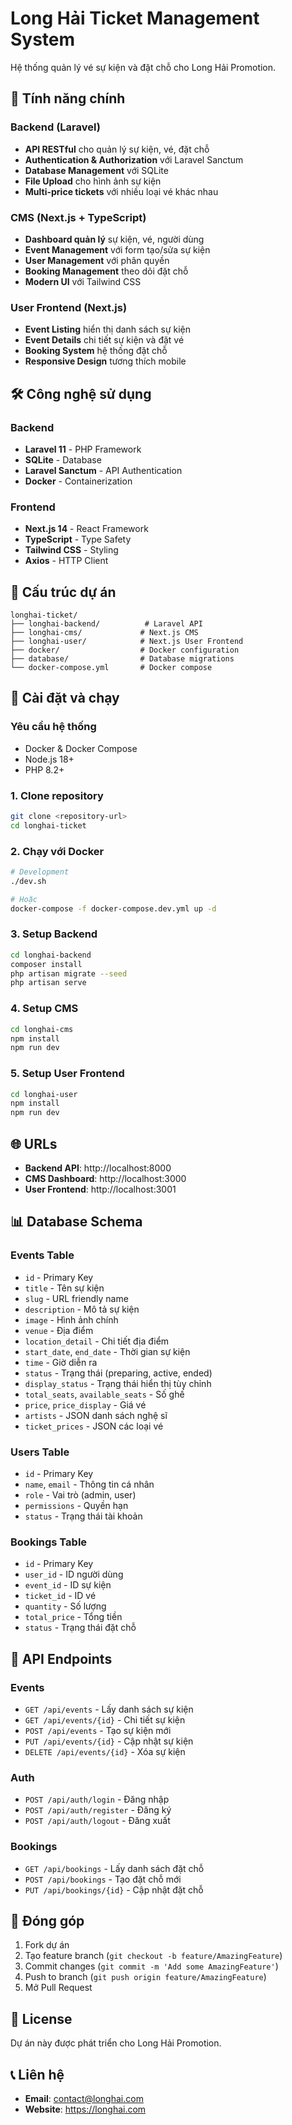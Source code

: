 # Long Hải Ticket Management System

Hệ thống quản lý vé sự kiện và đặt chỗ cho Long Hải Promotion.

## 🚀 Tính năng chính

### Backend (Laravel)
- **API RESTful** cho quản lý sự kiện, vé, đặt chỗ
- **Authentication & Authorization** với Laravel Sanctum
- **Database Management** với SQLite
- **File Upload** cho hình ảnh sự kiện
- **Multi-price tickets** với nhiều loại vé khác nhau

### CMS (Next.js + TypeScript)
- **Dashboard quản lý** sự kiện, vé, người dùng
- **Event Management** với form tạo/sửa sự kiện
- **User Management** với phân quyền
- **Booking Management** theo dõi đặt chỗ
- **Modern UI** với Tailwind CSS

### User Frontend (Next.js)
- **Event Listing** hiển thị danh sách sự kiện
- **Event Details** chi tiết sự kiện và đặt vé
- **Booking System** hệ thống đặt chỗ
- **Responsive Design** tương thích mobile

## 🛠️ Công nghệ sử dụng

### Backend
- **Laravel 11** - PHP Framework
- **SQLite** - Database
- **Laravel Sanctum** - API Authentication
- **Docker** - Containerization

### Frontend
- **Next.js 14** - React Framework
- **TypeScript** - Type Safety
- **Tailwind CSS** - Styling
- **Axios** - HTTP Client

## 📁 Cấu trúc dự án

```
longhai-ticket/
├── longhai-backend/          # Laravel API
├── longhai-cms/             # Next.js CMS
├── longhai-user/            # Next.js User Frontend
├── docker/                  # Docker configuration
├── database/                # Database migrations
└── docker-compose.yml       # Docker compose
```

## 🚀 Cài đặt và chạy

### Yêu cầu hệ thống
- Docker & Docker Compose
- Node.js 18+
- PHP 8.2+

### 1. Clone repository
```bash
git clone <repository-url>
cd longhai-ticket
```

### 2. Chạy với Docker
```bash
# Development
./dev.sh

# Hoặc
docker-compose -f docker-compose.dev.yml up -d
```

### 3. Setup Backend
```bash
cd longhai-backend
composer install
php artisan migrate --seed
php artisan serve
```

### 4. Setup CMS
```bash
cd longhai-cms
npm install
npm run dev
```

### 5. Setup User Frontend
```bash
cd longhai-user
npm install
npm run dev
```

## 🌐 URLs

- **Backend API**: http://localhost:8000
- **CMS Dashboard**: http://localhost:3000
- **User Frontend**: http://localhost:3001

## 📊 Database Schema

### Events Table
- `id` - Primary Key
- `title` - Tên sự kiện
- `slug` - URL friendly name
- `description` - Mô tả sự kiện
- `image` - Hình ảnh chính
- `venue` - Địa điểm
- `location_detail` - Chi tiết địa điểm
- `start_date`, `end_date` - Thời gian sự kiện
- `time` - Giờ diễn ra
- `status` - Trạng thái (preparing, active, ended)
- `display_status` - Trạng thái hiển thị tùy chỉnh
- `total_seats`, `available_seats` - Số ghế
- `price`, `price_display` - Giá vé
- `artists` - JSON danh sách nghệ sĩ
- `ticket_prices` - JSON các loại vé

### Users Table
- `id` - Primary Key
- `name`, `email` - Thông tin cá nhân
- `role` - Vai trò (admin, user)
- `permissions` - Quyền hạn
- `status` - Trạng thái tài khoản

### Bookings Table
- `id` - Primary Key
- `user_id` - ID người dùng
- `event_id` - ID sự kiện
- `ticket_id` - ID vé
- `quantity` - Số lượng
- `total_price` - Tổng tiền
- `status` - Trạng thái đặt chỗ

## 🔧 API Endpoints

### Events
- `GET /api/events` - Lấy danh sách sự kiện
- `GET /api/events/{id}` - Chi tiết sự kiện
- `POST /api/events` - Tạo sự kiện mới
- `PUT /api/events/{id}` - Cập nhật sự kiện
- `DELETE /api/events/{id}` - Xóa sự kiện

### Auth
- `POST /api/auth/login` - Đăng nhập
- `POST /api/auth/register` - Đăng ký
- `POST /api/auth/logout` - Đăng xuất

### Bookings
- `GET /api/bookings` - Lấy danh sách đặt chỗ
- `POST /api/bookings` - Tạo đặt chỗ mới
- `PUT /api/bookings/{id}` - Cập nhật đặt chỗ

## 👥 Đóng góp

1. Fork dự án
2. Tạo feature branch (`git checkout -b feature/AmazingFeature`)
3. Commit changes (`git commit -m 'Add some AmazingFeature'`)
4. Push to branch (`git push origin feature/AmazingFeature`)
5. Mở Pull Request

## 📝 License

Dự án này được phát triển cho Long Hải Promotion.

## 📞 Liên hệ

- **Email**: contact@longhai.com
- **Website**: https://longhai.com 
